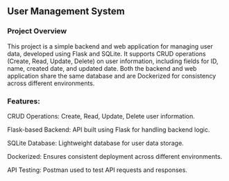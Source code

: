 ## User Management System
### Project Overview

This project is a simple backend and web application for managing user data, developed using Flask and SQLite. It supports CRUD operations (Create, Read, Update, Delete) on user information, including fields for ID, name, created date, and updated date. Both the backend and web application share the same database and are Dockerized for consistency across different environments.

### Features:

CRUD Operations: Create, Read, Update, Delete user information.

Flask-based Backend: API built using Flask for handling backend logic.

SQLite Database: Lightweight database for user data storage.

Dockerized: Ensures consistent deployment across different environments.

API Testing: Postman used to test API requests and responses.

